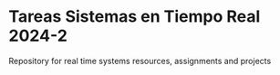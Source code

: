 # Tareas Sistemas en Tiempo Real 2024-2
Repository for real time systems resources, assignments and projects

